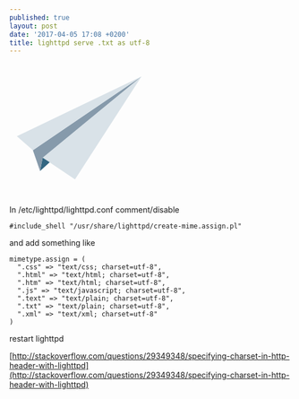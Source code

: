 ```yaml
---
published: true
layout: post
date: '2017-04-05 17:08 +0200'
title: lighttpd serve .txt as utf-8
---
```

<svg
   xmlns:dc="http://purl.org/dc/elements/1.1/"
   xmlns:cc="http://creativecommons.org/ns#"
   xmlns:rdf="http://www.w3.org/1999/02/22-rdf-syntax-ns#"
   xmlns:svg="http://www.w3.org/2000/svg"
   xmlns="http://www.w3.org/2000/svg"
   xmlns:sodipodi="http://sodipodi.sourceforge.net/DTD/sodipodi-0.dtd"
   xmlns:inkscape="http://www.inkscape.org/namespaces/inkscape"
   id="svg2"
   sodipodi:version="0.32"
   inkscape:version="0.91 r13725"
   width="249"
   height="239"
   version="1.0"
   sodipodi:docname="Lighttpd_logo.svg"
   inkscape:output_extension="org.inkscape.output.svg.inkscape"
   sodipodi:modified="true">
  <metadata
     id="metadata7">
    <rdf:RDF>
      <cc:Work
         rdf:about="">
        <dc:format>image/svg+xml</dc:format>
        <dc:type
           rdf:resource="http://purl.org/dc/dcmitype/StillImage" />
      </cc:Work>
    </rdf:RDF>
  </metadata>
  <defs
     id="defs5" />
  <sodipodi:namedview
     inkscape:window-height="1114"
     inkscape:window-width="1590"
     inkscape:pageshadow="2"
     inkscape:pageopacity="0.0"
     guidetolerance="10.0"
     gridtolerance="10.0"
     objecttolerance="10.0"
     borderopacity="1.0"
     bordercolor="#666666"
     pagecolor="#ffffff"
     id="base"
     inkscape:zoom="2"
     inkscape:cx="137.15117"
     inkscape:cy="59.962181"
     inkscape:window-x="0"
     inkscape:window-y="46"
     inkscape:current-layer="svg2"
     showgrid="false"
     inkscape:window-maximized="0" />
  <path
     style="fill:#d9e2e8;fill-opacity:1;fill-rule:evenodd;stroke:none;stroke-width:0.5;stroke-linecap:butt;stroke-linejoin:miter;stroke-miterlimit:4;stroke-dasharray:none;stroke-opacity:0.15686275"
     d="M 236.16,23.675976 117.25384,207.40944 59.43634,168.63675 236.16,23.675976 Z"
     id="path5107"
     sodipodi:nodetypes="cccc"
     inkscape:connector-curvature="0" />
  <path
     style="fill:#336682;fill-opacity:1;fill-rule:evenodd;stroke:none;stroke-width:0.5;stroke-linecap:butt;stroke-linejoin:miter;stroke-miterlimit:4;stroke-dasharray:none;stroke-opacity:0.15686275"
     d="m 54.810074,192.58587 17.197809,-15.58889 -12.528257,-8.35017 -4.669552,23.93906 z"
     id="path4136"
     sodipodi:nodetypes="cccc"
     inkscape:connector-curvature="0" />
  <path
     style="fill:#869aab;fill-opacity:1;fill-rule:evenodd;stroke:none;stroke-width:0.5;stroke-linecap:butt;stroke-linejoin:miter;stroke-miterlimit:4;stroke-dasharray:none;stroke-opacity:0.15686275"
     d="M 236.2152,23.627034 41.981126,155.4769 54.795179,192.57022 59.516147,168.62817 236.2152,23.627034 Z"
     id="path3165"
     inkscape:connector-curvature="0" />
  <path
     style="fill:#d9e2e8;fill-opacity:1;fill-rule:evenodd;stroke:none;stroke-width:0.5;stroke-linecap:butt;stroke-linejoin:miter;stroke-miterlimit:4;stroke-dasharray:none;stroke-opacity:0.15686275"
     d="M 236.19599,23.652475 13.318113,130.52321 41.981126,155.44819 236.19599,23.652475 Z"
     id="path2192"
     sodipodi:nodetypes="cccc"
     inkscape:connector-curvature="0" />
</svg>

In /etc/lighttpd/lighttpd.conf comment/disable

    #include_shell "/usr/share/lighttpd/create-mime.assign.pl"
    
and add something like

    mimetype.assign = (
      ".css" => "text/css; charset=utf-8",
      ".html" => "text/html; charset=utf-8",
      ".htm" => "text/html; charset=utf-8",
      ".js" => "text/javascript; charset=utf-8",
      ".text" => "text/plain; charset=utf-8",
      ".txt" => "text/plain; charset=utf-8",
      ".xml" => "text/xml; charset=utf-8"
    )
    
restart lighttpd

[http://stackoverflow.com/questions/29349348/specifying-charset-in-http-header-with-lighttpd](http://stackoverflow.com/questions/29349348/specifying-charset-in-http-header-with-lighttpd)
